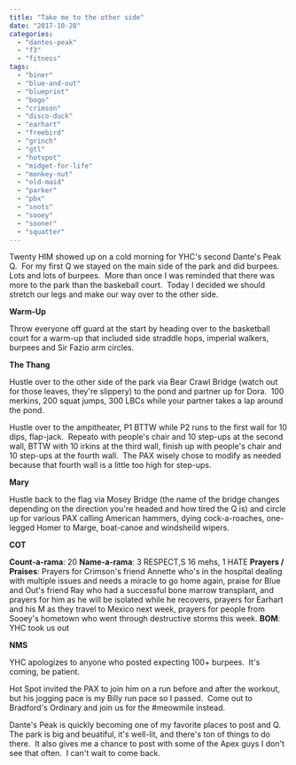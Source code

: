 ```yaml
---
title: "Take me to the other side"
date: "2017-10-28"
categories: 
  - "dantes-peak"
  - "f3"
  - "fitness"
tags: 
  - "biner"
  - "blue-and-out"
  - "blueprint"
  - "bogo"
  - "crimson"
  - "disco-duck"
  - "earhart"
  - "freebird"
  - "grinch"
  - "gtl"
  - "hotspot"
  - "midget-for-life"
  - "monkey-nut"
  - "old-maid"
  - "parker"
  - "pbx"
  - "snots"
  - "sooey"
  - "sooner"
  - "squatter"
---
```


Twenty HIM showed up on a cold morning for YHC's second Dante's Peak Q.  For my first Q we stayed on the main side of the park and did burpees.  Lots and lots of burpees.  More than once I was reminded that there was more to the park than the baskeball court.  Today I decided we should stretch our legs and make our way over to the other side.

**Warm-Up**

Throw everyone off guard at the start by heading over to the basketball court for a warm-up that included side straddle hops, imperial walkers, burpees and Sir Fazio arm circles.

**The Thang**

Hustle over to the other side of the park via Bear Crawl Bridge (watch out for those leaves, they're slippery) to the pond and partner up for Dora.  100 merkins, 200 squat jumps, 300 LBCs while your partner takes a lap around the pond.

Hustle over to the ampitheater, P1 BTTW while P2 runs to the first wall for 10 dips, flap-jack.  Repeato with people's chair and 10 step-ups at the second wall, BTTW with 10 irkins at the third wall, finish up with people's chair and 10 step-ups at the fourth wall.  The PAX wisely chose to modify as needed because that fourth wall is a little too high for step-ups.

**Mary**

Hustle back to the flag via Mosey Bridge (the name of the bridge changes depending on the direction you're headed and how tired the Q is) and circle up for various PAX calling American hammers, dying cock-a-roaches, one-legged Homer to Marge, boat-canoe and windsheild wipers.

**COT**

**Count-a-rama**: 20 **Name-a-rama**: 3 RESPECT,S 16 mehs, 1 HATE **Prayers / Praises**: Prayers for Crimson's friend Annette who's in the hospital dealing with multiple issues and needs a miracle to go home again, praise for Blue and Out's friend Ray who had a successful bone marrow transplant, and prayers for him as he will be isolated while he recovers, prayers for Earhart and his M as they travel to Mexico next week, prayers for people from Sooey's hometown who went through destructive storms this week. **BOM**: YHC took us out

**NMS**

YHC apologizes to anyone who posted expecting 100+ burpees.  It's coming, be patient.

Hot Spot invited the PAX to join him on a run before and after the workout, but his jogging pace is my Billy run pace so I passed.  Come out to Bradford's Ordinary and join us for the #meowmile instead.

Dante's Peak is quickly becoming one of my favorite places to post and Q.  The park is big and beuatiful, it's well-lit, and there's ton of things to do there.  It also gives me a chance to post with some of the Apex guys I don't see that often.  I can't wait to come back.
